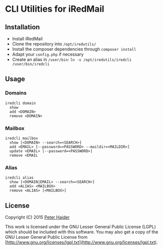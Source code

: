 CLI Utilities for iRedMail
==========================

Installation
------------

* Install iRedMail
* Clone the repository into `/opt/iredutils/`
* Install the composer dependencies through `composer install`
* Adapt your `config.php` if necessary
* Create an alias in `/user/bin`: `ln -s /opt/iredutils/iredcli /user/bin/iredcli`


Usage
-----

### Domains

```
iredcli domain
  show
  add <DOMAIN>
  remove <DOMAIN>
```


### Mailbox

```
iredcli mailbox
  show [<DOMAIN> --search=<SEARCH>]
  add <EMAIL> [--password=<PASSWORD> --maildir=<MAILDIR>]
  update <EMAIL> [--password=<PASSWORD>]
  remove <EMAIL
```

### Alias

```
iredcli alias
  show [<DOMAIN|EMAIL> --search=<SEARCH>]
  add <ALIAS> <MAILBOX>
  remove <ALIAS> [<MAILBOX>]
```


License
-------

Copyright (C) 2015 [Peter Haider](http://about.me/peterhaider)

This work is licensed under the GNU Lesser General Public License (LGPL) which should be included with this software. You may also get a copy of the GNU Lesser General Public License from [http://www.gnu.org/licenses/lgpl.txt](http://www.gnu.org/licenses/lgpl.txt).